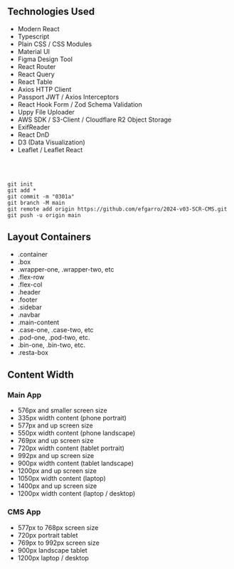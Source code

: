 ## Technologies Used

- Modern React
- Typescript
- Plain CSS / CSS Modules
- Material UI
- Figma Design Tool
- React Router
- React Query
- React Table
- Axios HTTP Client
- Passport JWT / Axios Interceptors
- React Hook Form / Zod Schema Validation
- Uppy File Uploader
- AWS SDK / S3-Client / Cloudflare R2 Object Storage
- ExifReader
- React DnD
- D3 (Data Visualization)
- Leaflet / Leaflet React

<br><br>

```
git init
git add *
git commit -m "0301a"
git branch -M main
git remote add origin https://github.com/efgarro/2024-v03-SCR-CMS.git
git push -u origin main
```

## Layout Containers

- .container
- .box
- .wrapper-one, .wrapper-two, etc
- .flex-row
- .flex-col
- .header
- .footer
- .sidebar
- .navbar
- .main-content
- .case-one, .case-two, etc
- .pod-one, .pod-two, etc.
- .bin-one, .bin-two, etc.
- .resta-box

## Content Width

### Main App

- 576px and smaller screen size
- 335px width content (phone portrait)
- 577px and up screen size
- 550px width content (phone landscape)
- 769px and up screen size
- 720px width content (tablet portrait) 
- 992px and up screen size
- 900px width content (tablet landscape)
- 1200px and up screen size
- 1050px width content (laptop)
- 1400px and up screen size
- 1200px width content (laptop / desktop)

### CMS App

- 577px to 768px screen size
- 720px portrait tablet
- 769px to 992px screen size
- 900px landscape tablet
- 1200px laptop / desktop

